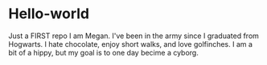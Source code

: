 # Hello-world
Just a FIRST repo
I am Megan. I've been in the army since I graduated from Hogwarts. I hate chocolate, enjoy short walks, and love golfinches. I am a bit of a hippy, but my goal is to one day becime a cyborg. 
